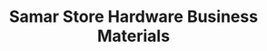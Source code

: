 ---
title: "Samar Store Hardware Business Materials"
url: /ganta/samar-store-hardware-business-materials/
shop: hardware
---